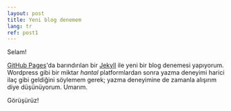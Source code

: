 ```yaml
---
layout: post
title: Yeni blog denemem
lang: tr
ref: post1
---
```

Selam!

[GitHub Pages][ghp]'da barındırılan bir [Jekyll][jekyll] ile yeni bir blog denemesi yapıyorum. Wordpress gibi bir miktar _hantal_ platformlardan sonra yazma deneyimi harici ilaç gibi geldiğini söylemem gerek; yazma deneyimine de zamanla alışırım diye düşünüyorum. Umarım.

Görüşürüz!

[ghp]: https://pages.github.com
[jekyll]: https://jekyllrb.com
